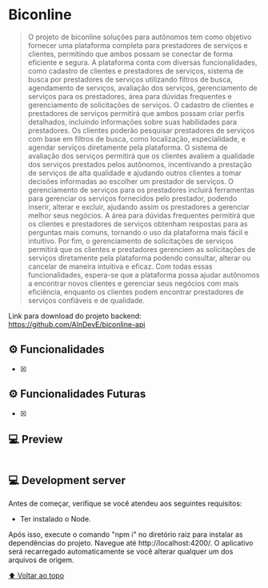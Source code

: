 # Biconline

> O projeto de biconline soluções para autônomos tem como objetivo fornecer uma plataforma completa para prestadores de serviços e clientes, permitindo que ambos possam se conectar de forma eficiente e segura. A plataforma conta com diversas funcionalidades, como cadastro de clientes e prestadores de serviços, sistema de busca por prestadores de serviços utilizando filtros de busca, agendamento de serviços, avaliação dos serviços, gerenciamento de serviços para os prestadores, área para dúvidas frequentes e gerenciamento de solicitações de serviços.
O cadastro de clientes e prestadores de serviços permitirá que ambos possam criar perfis detalhados, incluindo informações sobre suas habilidades para prestadores. Os clientes poderão pesquisar prestadores de serviços com base em filtros de busca, como localização, especialidade, e agendar serviços diretamente pela plataforma.
O sistema de avaliação dos serviços permitirá que os clientes avaliem a qualidade dos serviços prestados pelos autônomos, incentivando a prestação de serviços de alta qualidade e ajudando outros clientes a tomar decisões informadas ao escolher um prestador de serviços.
O gerenciamento de serviços para os prestadores incluirá ferramentas para gerenciar os serviços fornecidos pelo prestador, podendo inserir, alterar e excluir, ajudando assim os prestadores a gerenciar melhor seus negócios.
A área para dúvidas frequentes permitirá que os clientes e prestadores de serviços obtenham respostas para as perguntas mais comuns, tornando o uso da plataforma mais fácil e intuitivo.
Por fim, o gerenciamento de solicitações de serviços permitirá que os clientes e prestadores gerenciem as solicitações de serviços diretamente pela plataforma podendo consultar, alterar ou cancelar de maneira intuitiva e eficaz.
Com todas essas funcionalidades, espera-se que a plataforma possa ajudar autônomos a encontrar novos clientes e gerenciar seus negócios com mais eficiência, enquanto os clientes podem encontrar prestadores de serviços confiáveis e de qualidade.

Link para download do projeto backend: https://github.com/AlnDevE/biconline-api

## ⚙️ Funcionalidades

- [x] 

## ⚙️ Funcionalidades Futuras

- [x] 

## 💻 Preview

<div style="display: flex; flex-direction:row;">
    <img src="" alt="" />
</div>

## 💻 Development server

Antes de começar, verifique se você atendeu aos seguintes requisitos:

* Ter instalado o Node.

Após isso, execute o comando "npm i" no diretório raiz para instalar as dependências do projeto. Navegue até http://localhost:4200/. O aplicativo será recarregado automaticamente se você alterar qualquer um dos arquivos de origem.


[⬆ Voltar ao topo](#biconline-angular)<br>

